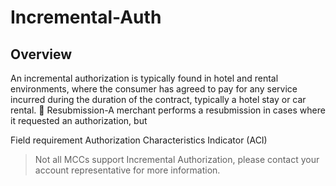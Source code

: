 # Incremental-Auth

## Overview

An incremental authorization is typically found in hotel and rental environments, where the consumer has agreed to pay for any service incurred during the duration of the contract, typically a hotel stay or car rental.
 Resubmission-A merchant performs a resubmission in cases where it requested an authorization, but


Field requirement Authorization Characteristics Indicator (ACI)

<!-- theme: warning -->
> Not all MCCs support Incremental Authorization, please contact your account representative for more information.
